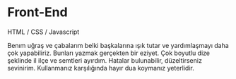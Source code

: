 # Front-End
HTML / CSS / Javascript 

Benım uğraş ve çabalarım belki başkalarına ışık tutar ve yardımlaşmayı daha çok yapabiliriz. Bunları yazmak gerçekten bir eziyet. Çok boyutlu dize şeklinde il ilçe ve semtleri
ayırdım. Hatalar bulunabilir, düzeltirseniz sevinirim. Kullanmanız karşılığında hayır dua koymanız yeterlidir.
 
